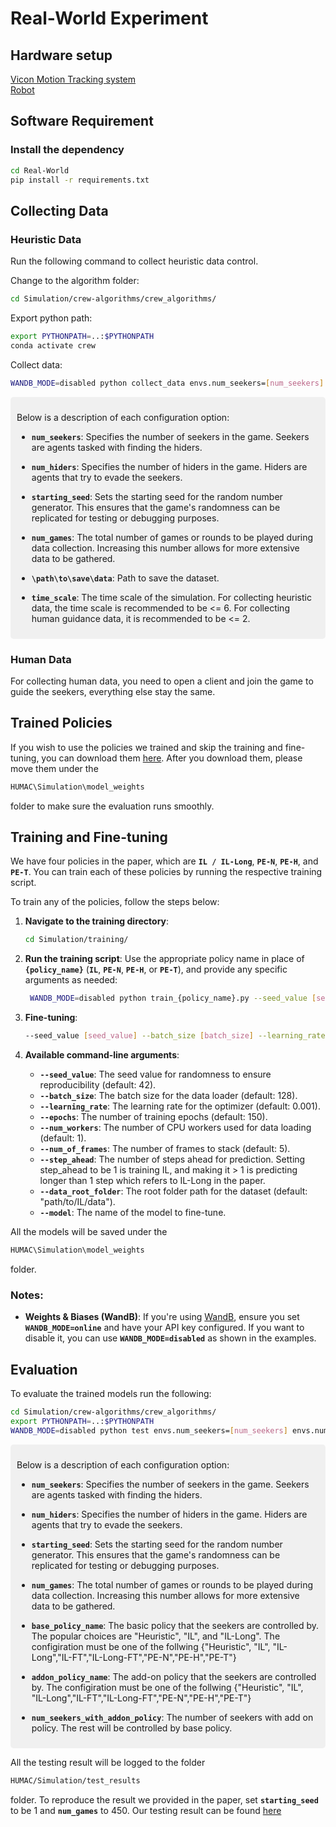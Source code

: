 # Real-World Experiment

## Hardware setup 

[Vicon Motion Tracking system](https://www.vicon.com/) <br>
[Robot](https://www.dji.com/robomaster-ep)

## Software Requirement
### Install the dependency 

```bash
cd Real-World
pip install -r requirements.txt
```

## Collecting Data

### Heuristic Data

Run the following command to collect heuristic data control.

Change to the algorithm folder:
```bash
cd Simulation/crew-algorithms/crew_algorithms/
```

Export python path:
```bash
export PYTHONPATH=..:$PYTHONPATH
conda activate crew
```

Collect data:
```bash
WANDB_MODE=disabled python collect_data envs.num_seekers=[num_seekers] envs.num_hiders=[num_hiders] envs.start_seed=[starting_seed] envs.num_games=[num_games] envs.data_folder=[\path\to\save\data] envs.time_scale=[time_scale]
```

<div style="background-color:#f0f0f0; padding:10px; border-radius:5px;">

Below is a description of each configuration option:

- **`num_seekers`**: Specifies the number of seekers in the game. Seekers are agents tasked with finding the hiders.

- **`num_hiders`**: Specifies the number of hiders in the game. Hiders are agents that try to evade the seekers.

- **`starting_seed`**: Sets the starting seed for the random number generator. This ensures that the game's randomness can be replicated for testing or debugging purposes.

- **`num_games`**: The total number of games or rounds to be played during data collection. Increasing this number allows for more extensive data to be gathered.

- **`\path\to\save\data`**: Path to save the dataset.

- **`time_scale`**: The time scale of the simulation. For collecting heuristic data, the time scale is recommended to be <= 6. For collecting human guidance data, it is recommended to be <= 2.
</div>

### Human Data
For collecting human data, you need to open a client and join the game to guide the seekers, everything else stay the same.

## Trained Policies
If you wish to use the policies we trained and skip the training and fine-tuning, you can download them [here](https://drive.google.com/drive/folders/1_xfZlow_IGRBIz0-5BSLC76ATBmR-kfN?usp=drive_link). After you download them, please move them under the 
```bash
HUMAC\Simulation\model_weights
```
folder to make sure the evaluation runs smoothly.


## Training and Fine-tuning

We have four policies in the paper, which are **`IL / IL-Long`**, **`PE-N`**, **`PE-H`**, and **`PE-T`**. You can train each of these policies by running the respective training script. 

To train any of the policies, follow the steps below:

1. **Navigate to the training directory**:
    ```bash
    cd Simulation/training/
    ```
    
2. **Run the training script**:
    Use the appropriate policy name in place of **`{policy_name}`** (**`IL`**, **`PE-N`**, **`PE-H`**, or **`PE-T`**), and provide any specific arguments as needed:
   ```bash
    WANDB_MODE=disabled python train_{policy_name}.py --seed_value [seed_value] --batch_size [batch_size] --learning_rate [learning_rate] --epochs [epochs] --num_of_frames [num_of_frames] --step_ahead [step_ahead] --data_root_folder [path/to/data] 
   ```

3. **Fine-tuning**:
    ```bash
    --seed_value [seed_value] --batch_size [batch_size] --learning_rate [learning_rate] --epochs [epochs] --num_of_frames [num_of_frames] --step_ahead [step_ahead] --data_root_folder [path/to/data] --model [model_name]
    ```

4. **Available command-line arguments**:
    - **`--seed_value`**: The seed value for randomness to ensure reproducibility (default: 42).
    - **`--batch_size`**: The batch size for the data loader (default: 128).
    - **`--learning_rate`**: The learning rate for the optimizer (default: 0.001).
    - **`--epochs`**: The number of training epochs (default: 150).
    - **`--num_workers`**: The number of CPU workers used for data loading (default: 1).
    - **`--num_of_frames`**: The number of frames to stack (default: 5).
    - **`--step_ahead`**: The number of steps ahead for prediction. Setting step_ahead to be 1 is training IL, and making it > 1 is predicting longer than 1 step which refers to IL-Long in the paper.
    - **`--data_root_folder`**: The root folder path for the dataset (default: "path/to/IL/data").
    - **`--model`**: The name of the model to fine-tune.

All the models will be saved under the 
```bash
HUMAC\Simulation\model_weights
```
folder. 

### Notes:
- **Weights & Biases (WandB)**: If you're using [WandB](https://wandb.ai/), ensure you set **`WANDB_MODE=online`** and have your API key configured. If you want to disable it, you can use **`WANDB_MODE=disabled`** as shown in the examples.

## Evaluation

To evaluate the trained models run the following:

```bash
cd Simulation/crew-algorithms/crew_algorithms/
export PYTHONPATH=..:$PYTHONPATH
WANDB_MODE=disabled python test envs.num_seekers=[num_seekers] envs.num_hiders=[num_hiders] envs.start_seed=[starting_seed] envs.num_games=[num_games] envs.base_policy=[base_policy_name] envs.addon_policy=[addon_policy_name] envs.num_seekers_with_policy=[num_seekers_with_addon_policy]
```
<div style="background-color:#f0f0f0; padding:10px; border-radius:5px;">

Below is a description of each configuration option:

- **`num_seekers`**: Specifies the number of seekers in the game. Seekers are agents tasked with finding the hiders.

- **`num_hiders`**: Specifies the number of hiders in the game. Hiders are agents that try to evade the seekers.

- **`starting_seed`**: Sets the starting seed for the random number generator. This ensures that the game's randomness can be replicated for testing or debugging purposes.

- **`num_games`**: The total number of games or rounds to be played during data collection. Increasing this number allows for more extensive data to be gathered.

- **`base_policy_name`**: The basic policy that the seekers are controlled by. The popular choices are "Heuristic", "IL", and "IL-Long". The configiration must be one of the follwing {"Heuristic", "IL", "IL-Long","IL-FT","IL-Long-FT","PE-N","PE-H","PE-T"}

- **`addon_policy_name`**: The add-on policy that the seekers are controlled by. The configiration must be one of the follwing {"Heuristic", "IL", "IL-Long","IL-FT","IL-Long-FT","PE-N","PE-H","PE-T"}

- **`num_seekers_with_addon_policy`**: The number of seekers with add on policy. The rest will be controlled by base policy. 

</div>

All the testing result will be logged to the folder 
```bash
HUMAC/Simulation/test_results
```
folder.
 To reproduce the result we provided in the paper, set **`starting_seed`** to be 1 and **`num_games`** to 450. Our testing result can be found [here](https://drive.google.com/drive/folders/1fOJgRqlxBFC0VGEhBA50dXefr5-JooDF?usp=sharing)


